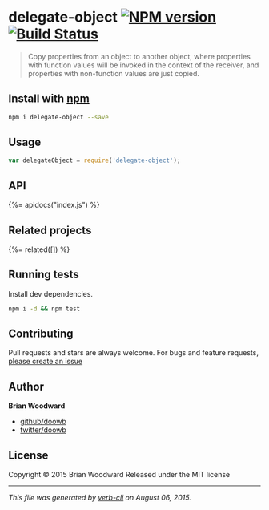 # delegate-object [![NPM version](https://badge.fury.io/js/delegate-object.svg)](http://badge.fury.io/js/delegate-object)  [![Build Status](https://travis-ci.org/doowb/delegate-object.svg)](https://travis-ci.org/doowb/delegate-object) 

> Copy properties from an object to another object, where properties with function values will be invoked in the context of the receiver, and properties with non-function values are just copied.

## Install with [npm](npmjs.org)

```bash
npm i delegate-object --save
```

## Usage

```js
var delegateObject = require('delegate-object');
```

## API
<!-- add a path or glob pattern for files with code comments to use for docs  -->
{%= apidocs("index.js") %}

## Related projects
<!-- add an array of related projects, then un-escape the helper -->
{%= related([]) %}  

## Running tests
Install dev dependencies.

```bash
npm i -d && npm test
```


## Contributing
Pull requests and stars are always welcome. For bugs and feature requests, [please create an issue](https://github.com/doowb/delegate-object/issues)


## Author

**Brian Woodward**
 
+ [github/doowb](https://github.com/doowb)
+ [twitter/doowb](http://twitter.com/doowb) 

## License
Copyright © 2015 Brian Woodward
Released under the MIT license

***

_This file was generated by [verb-cli](https://github.com/assemble/verb-cli) on August 06, 2015._
